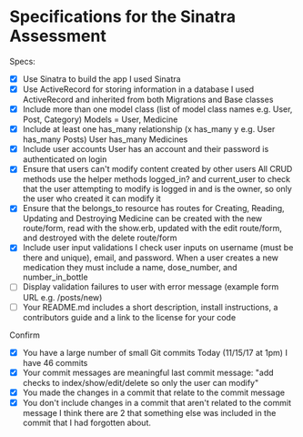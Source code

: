 # Specifications for the Sinatra Assessment

Specs:
- [x] Use Sinatra to build the app
I used Sinatra
- [x] Use ActiveRecord for storing information in a database
I used ActiveRecord and inherited from both Migrations and Base classes
- [x] Include more than one model class (list of model class names e.g. User, Post, Category)
Models = User, Medicine
- [x] Include at least one has_many relationship (x has_many y e.g. User has_many Posts)
User has_many Medicines
- [x] Include user accounts
User has an account and their password is authenticated on login
- [x] Ensure that users can't modify content created by other users
All CRUD methods use the helper methods logged_in? and current_user to check that the user attempting to modify is logged in and is the owner, so only the user who created it can modify it
- [x] Ensure that the belongs_to resource has routes for Creating, Reading, Updating and Destroying
Medicine can be created with the new route/form, read with the show.erb, updated with the edit route/form, and destroyed with the delete route/form
- [x] Include user input validations
I check user inputs on username (must be there and unique), email, and password. When a user creates a new medication they must include a name, dose_number, and number_in_bottle
- [ ] Display validation failures to user with error message (example form URL e.g. /posts/new)
- [ ] Your README.md includes a short description, install instructions, a contributors guide and a link to the license for your code

Confirm
- [x] You have a large number of small Git commits
Today (11/15/17 at 1pm) I have 46 commits
- [x] Your commit messages are meaningful
last commit message: "add checks to index/show/edit/delete so only the user can modify"
- [x] You made the changes in a commit that relate to the commit message
- [x] You don't include changes in a commit that aren't related to the commit message
I think there are 2 that something else was included in the commit that I had forgotten about. 
